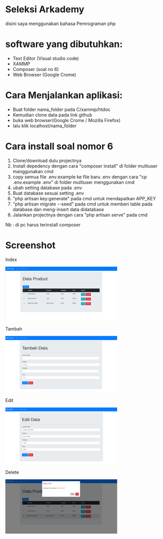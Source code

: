 # Seleksi Arkademy

<p> disini saya menggunakan bahasa Pemrograman php </p>

# software yang dibutuhkan:
<ul>
  <li> Text Editor (Visual studio code) </li>
  <li> XAMMP </li>
  <li> Composer (soal no 6)</li>
  <li> Web Browser (Google Crome) </li>
</ul>

# Cara Menjalankan aplikasi:
<ul>
  <li>Buat folder nama_folder pada C/xammp/htdoc</li>
  <li>Kemudian clone data pada link github </li>
  <li>buka web browser(Google Crome / Mozilla Firefox) </li>
  <li>lalu klik localhost/nama_folder</li>
</ul>

# Cara install soal nomor 6

1. Clone/download dulu projectnya
3. Install depedency dengan cara "composer install" di folder multiuser manggunakan cmd
4. copy semua file .env.example ke file baru .env dengan cara "cp .env.example .env" di folder multiuser menggunakan cmd
5. ubah setting database pada .env
6. Buat database sesuai setting .env
7. "php artisan key:generate" pada cmd untuk mendapatkan APP_KEY
8. "php artisan migrate --seed" pada cmd untuk memberi table pada database dan meng-insert data didatabase
9. Jalankan projectnya dengan cara "php artisan serve" pada cmd

Nb : di pc harus terinstall composer

# Screenshot
<p> Index </p>
<img src="img/index.png" width="350">
<p> Tambah </p>
<img src="img/tambah.png" width="350">
<p> Edit </p>
<img src="img/edit.png" width="350">
<p> Delete </p>
<img src="img/delete.png" width="350">
